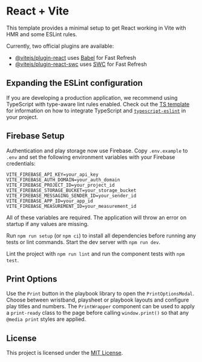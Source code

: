 # React + Vite

This template provides a minimal setup to get React working in Vite with HMR and some ESLint rules.

Currently, two official plugins are available:

- [@vitejs/plugin-react](https://github.com/vitejs/vite-plugin-react/blob/main/packages/plugin-react) uses [Babel](https://babeljs.io/) for Fast Refresh
- [@vitejs/plugin-react-swc](https://github.com/vitejs/vite-plugin-react/blob/main/packages/plugin-react-swc) uses [SWC](https://swc.rs/) for Fast Refresh

## Expanding the ESLint configuration

If you are developing a production application, we recommend using TypeScript with type-aware lint rules enabled. Check out the [TS template](https://github.com/vitejs/vite/tree/main/packages/create-vite/template-react-ts) for information on how to integrate TypeScript and [`typescript-eslint`](https://typescript-eslint.io) in your project.

## Firebase Setup

Authentication and play storage now use Firebase. Copy `.env.example` to `.env` and set the following environment variables with your Firebase credentials:

```
VITE_FIREBASE_API_KEY=your_api_key
VITE_FIREBASE_AUTH_DOMAIN=your_auth_domain
VITE_FIREBASE_PROJECT_ID=your_project_id
VITE_FIREBASE_STORAGE_BUCKET=your_storage_bucket
VITE_FIREBASE_MESSAGING_SENDER_ID=your_sender_id
VITE_FIREBASE_APP_ID=your_app_id
VITE_FIREBASE_MEASUREMENT_ID=your_measurement_id
```

All of these variables are required. The application will throw an error on
startup if any values are missing.

Run `npm run setup` (or `npm ci`) to install all dependencies before running any
tests or lint commands. Start the dev server with `npm run dev`.

Lint the project with `npm run lint` and run the component tests with
`npm test`.

## Print Options

Use the `Print` button in the playbook library to open the `PrintOptionsModal`.
Choose between wristband, playsheet or playbook layouts and configure play
titles and numbers. The `PrintWrapper` component can be used to apply a
`print-ready` class to the page before calling `window.print()` so that any
`@media print` styles are applied.


## License

This project is licensed under the [MIT License](LICENSE).

